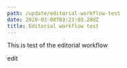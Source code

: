 ```yaml
---
path: /update/editorial-workflow-test
date: 2020-03-08T03:23:03.288Z
title: Editorial workflow test
---
```

This is  test of the editorial workflow



edit